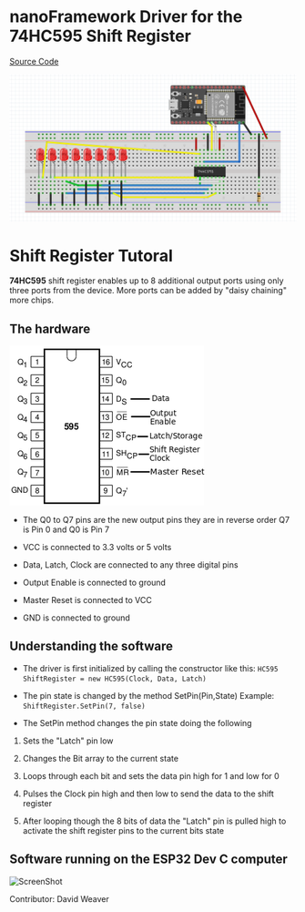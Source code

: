 # nanoFramework Driver for the 74HC595 Shift Register

[Source Code](https://github.com/Dweaver309/Shift-Register-74HC595/tree/Source_Code)


![ScreenShot](https://github.com/Dweaver309/Shift-Register-74HC595/blob/Images/ShiftRegisterFritzing.png)

# Shift Register Tutoral


**74HC595** shift register enables up to 8 additional output ports using only three ports from the device. More ports can be added by "daisy chaining" more chips. 



## The hardware

![ScreenShot](https://github.com/Dweaver309/Shift-Register-74HC595/blob/Images/74HC595Pins.png
)

- The Q0 to Q7 pins are the new output pins they are in reverse order Q7 is Pin 0 and Q0 is Pin 7

- VCC is connected to 3.3 volts or 5 volts

- Data, Latch, Clock are connected to any three digital pins 

- Output Enable is connected to ground

- Master Reset is connected to VCC

- GND is connected to ground

## Understanding the software

- The driver is first initialized by calling the constructor like this: `HC595 ShiftRegister = new HC595(Clock, Data, Latch)`

- The pin state is changed by the method SetPin(Pin,State) Example: `ShiftRegister.SetPin(7, false)`

- The SetPin method changes the pin state doing the following

1. Sets the "Latch" pin low

2. Changes the Bit array to the current state

3. Loops through each bit and sets the data pin high for 1 and low for 0

4. Pulses the Clock pin high and then low to send the data to the shift register

5. After looping though the 8 bits of data the "Latch" pin is pulled high to activate the shift register pins to the current bits state 

## Software running on the ESP32 Dev C computer

![ScreenShot](https://github.com/Dweaver309/nf-Community-Contributions/blob/master/drivers/Shift-Register-74HC595/Images/ShiftRegisterBreadBoard.jpg)


Contributor: David Weaver

